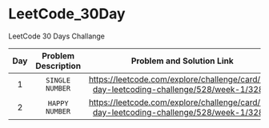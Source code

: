 # LeetCode_30Day
LeetCode 30 Days Challange

| Day | Problem Description | Problem and Solution Link |
| :---: | :---: | :---: |
| 1 | `SINGLE NUMBER` | https://leetcode.com/explore/challenge/card/30-day-leetcoding-challenge/528/week-1/3283/ |
| 2 | `HAPPY NUMBER` | https://leetcode.com/explore/challenge/card/30-day-leetcoding-challenge/528/week-1/3284/ |
